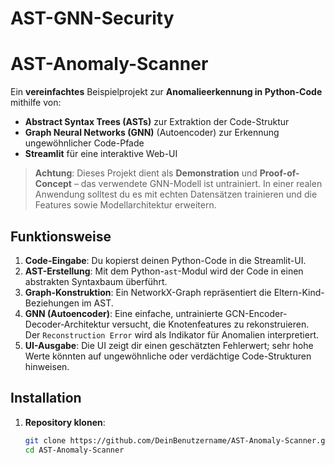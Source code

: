 # AST-GNN-Security
# AST-Anomaly-Scanner

Ein **vereinfachtes** Beispielprojekt zur **Anomalieerkennung in Python-Code** mithilfe von:
- **Abstract Syntax Trees (ASTs)** zur Extraktion der Code-Struktur
- **Graph Neural Networks (GNN)** (Autoencoder) zur Erkennung ungewöhnlicher Code-Pfade
- **Streamlit** für eine interaktive Web-UI

> **Achtung**: Dieses Projekt dient als **Demonstration** und **Proof-of-Concept** – das verwendete GNN-Modell ist untrainiert. In einer realen Anwendung solltest du es mit echten Datensätzen trainieren und die Features sowie Modellarchitektur erweitern.

## Funktionsweise

1. **Code-Eingabe**: Du kopierst deinen Python-Code in die Streamlit-UI.
2. **AST-Erstellung**: Mit dem Python-`ast`-Modul wird der Code in einen abstrakten Syntaxbaum überführt.
3. **Graph-Konstruktion**: Ein NetworkX-Graph repräsentiert die Eltern-Kind-Beziehungen im AST.
4. **GNN (Autoencoder)**: Eine einfache, untrainierte GCN-Encoder-Decoder-Architektur versucht, die Knotenfeatures zu rekonstruieren. Der `Reconstruction Error` wird als Indikator für Anomalien interpretiert.
5. **UI-Ausgabe**: Die UI zeigt dir einen geschätzten Fehlerwert; sehr hohe Werte könnten auf ungewöhnliche oder verdächtige Code-Strukturen hinweisen.

## Installation

1. **Repository klonen**:
   ```bash
   git clone https://github.com/DeinBenutzername/AST-Anomaly-Scanner.git
   cd AST-Anomaly-Scanner
